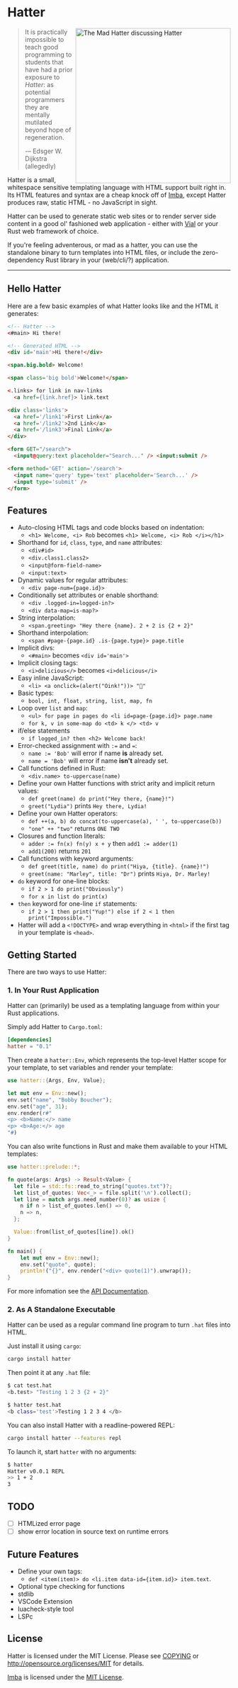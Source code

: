 # Hatter

<img src="./img/rhetoric.jpg" align="right" width="350" alt="The Mad Hatter discussing Hatter" />

> It is practically impossible to teach good programming to students
> that have had a prior exposure to _Hatter_: as potential programmers
> they are mentally mutilated beyond hope of regeneration.
>
> -– Edsger W. Dijkstra (allegedly)

Hatter is a small, whitespace sensitive templating language with HTML
support built right in. Its HTML features and syntax are a cheap
knock off of [Imba], except Hatter produces raw, static HTML - no
JavaScript in sight.

Hatter can be used to generate static web sites or to render server
side content in a good ol' fashioned web application - either with
[Vial] or your Rust web framework of choice.

If you're feeling adventerous, or mad as a hatter, you can use the
standalone binary to turn templates into HTML files, or include the
zero-dependency Rust library in your (web/cli/?) application.

---

## Hello Hatter

Here are a few basic examples of what Hatter looks like and the HTML
it generates:

```html
<!-- Hatter -->
<#main> Hi there!

<!-- Generated HTML -->
<div id='main'>Hi there!</div>
```

```html
<span.big.bold> Welcome!

<span class='big bold'>Welcome!</span>
```

```html
<.links> for link in nav-links
  <a href={link.href}> link.text

<div class='links'>
  <a href='/link1'>First Link</a>
  <a href='/link2'>2nd Link</a>
  <a href='/link3'>Final Link</a>
</div>
```

```html
<form GET="/search">
  <input@query:text placeholder="Search..." /> <input:submit />

<form method='GET' action='/search'>
  <input name='query' type='text' placeholder='Search...' />
  <input type='submit' />
</form>
```

## Features

- Auto-closing HTML tags and code blocks based on indentation:
  - `<h1> Welcome, <i> Rob` becomes `<h1> Welcome, <i> Rob </i></h1>`
- Shorthand for `id`, `class`, `type`, and `name` attributes:
  - `<div#id>`
  - `<div.class1.class2>`
  - `<input@form-field-name>`
  - `<input:text>`
- Dynamic values for regular attributes:
  - `<div page-num={page.id}>`
- Conditionally set attributes or enable shorthand:
  - `<div .logged-in=logged-in?>`
  - `<div data-map=is-map?>`
- String interpolation:
  - `<span.greeting> "Hey there {name}. 2 + 2 is {2 + 2}"`
- Shorthand interpolation:
  - `<span #page-{page.id} .is-{page.type}> page.title`
- Implicit divs:
  - `<#main>` becomes `<div id='main'>`
- Implicit closing tags:
  - `<i>delicious</>` becomes `<i>delicious</i>`
- Easy inline JavaScript:
  - `<li> <a onclick=(alert("Oink!"))> "🐷"`
- Basic types:
  - `bool, int, float, string, list, map, fn`
- Loop over `list` and `map`:
  - `<ul> for page in pages do <li id=page-{page.id}> page.name`
  - `for k, v in some-map do <td> k </> <td> v`
- if/else statements
  - `if logged_in? then <h2> Welcome back!`
- Error-checked assignment with `:=` and `=`:
  - `name := 'Bob'` will error if name **is** already set.
  - `name = 'Bob'` will error if name **isn't** already set.
- Call functions defined in Rust:
  - `<div.name> to-uppercase(name)`
- Define your own Hatter functions with strict arity and implicit
  return values:
  - `def greet(name) do print("Hey there, {name}!")`
  - `greet("Lydia")` prints `Hey there, Lydia!`
- Define your own Hatter operators:
  - `def ++(a, b) do concat(to-uppercase(a), ' ', to-uppercase(b))`
  - `"one" ++ "two"` returns `ONE TWO`
- Closures and function literals:
  - `adder := fn(x) fn(y) x + y` then `add1 := adder(1)`
  - `add1(200)` returns `201`
- Call functions with keyword arguments:
  - `def greet(title, name) do print("Hiya, {title}. {name}!")`
  - `greet(name: "Marley", title: "Dr")` prints `Hiya, Dr. Marley!`
- `do` keyword for one-line blocks:
  - `if 2 > 1 do print("Obviously")`
  - `for x in list do print(x)`
- `then` keyword for one-line `if` statements:
  - `if 2 > 1 then print("Yup!") else if 2 < 1 then print("Impossible.")`
- Hatter will add a `<!DOCTYPE>` and wrap everything in `<html>` if
  the first tag in your template is `<head>`.

## Getting Started

There are two ways to use Hatter:

### 1. In Your Rust Application

Hatter can (primarily) be used as a templating language from within
your Rust applications.

Simply add Hatter to `Cargo.toml`:

```toml
[dependencies]
hatter = "0.1"
```

Then create a `hatter::Env`, which represents the top-level Hatter
scope for your template, to set variables and render your template:

```rust
use hatter::{Args, Env, Value};

let mut env = Env::new();
env.set("name", "Bobby Boucher");
env.set("age", 31);
env.render(r#"
<p> <b>Name:</> name
<p> <b>Age:</> age
"#)
```

You can also write functions in Rust and make them available to your
HTML templates:

```rust
use hatter::prelude::*;

fn quote(args: Args) -> Result<Value> {
  let file = std::fs::read_to_string("quotes.txt")?;
  let list_of_quotes: Vec<_> = file.split('\n').collect();
  let line = match args.need_number(0)? as usize {
    n if n > list_of_quotes.len() => 0,
    n => n,
  };

  Value::from(list_of_quotes[line]).ok()
}

fn main() {
    let mut env = Env::new();
    env.set("quote", quote);
    println!("{}", env.render("<div> quote(1)").unwrap());
}
```

For more infomation see the [API Documentation][api-docs].

### 2. As A Standalone Executable

Hatter can be used as a regular command line program to turn `.hat`
files into HTML.

Just install it using `cargo`:

```bash
cargo install hatter
```

Then point it at any `.hat` file:

```bash
$ cat test.hat
<b.test> "Testing 1 2 3 {2 + 2}"

$ hatter test.hat
<b class='test'>Testing 1 2 3 4 </b>
```

You can also install Hatter with a readline-powered REPL:

```bash
cargo install hatter --features repl
```

To launch it, start `hatter` with no arguments:

```bash
$ hatter
Hatter v0.0.1 REPL
>> 1 + 2
3
```

## TODO

- [ ] HTMLized error page
- [ ] show error location in source text on runtime errors

## Future Features

- Define your own tags:
  - `def <item(item)> do <li.item data-id={item.id}> item.text`.
- Optional type checking for functions
- stdlib
- VSCode Extension
- luacheck-style tool
- LSPc

## License

Hatter is licensed under the MIT License. Please see
[COPYING](COPYING) or <http://opensource.org/licenses/MIT> for details.

[Imba] is licensed under the [MIT License](https://github.com/imba/imba/blob/master/LICENSE).

[imba]: https://imba.io
[vial]: http://github.com/xvxx/vial
[api-docs]: https://docs.rs/hatter/